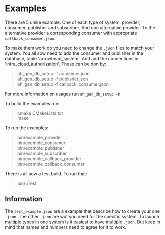 # Examples

There are 5 unike example.
One of each type of system: provider, consumer, publisher and subscriber.
And one alternative provider.
To the alternative provider a corresponding consumer with appropriate
`callback_consumer.json`.


To make them work do you need to change the `.json` files to match your
system.
You all sow need to add the consumer and publisher in the database, table
'arrowhead_system'.
And add the connections in 'intra_cloud_authorization'.
These can be don by:

> ah_gen_db_setup -f consumer.json  
> ah_gen_db_setup -f publisher.json  
> ah_gen_db_setup -f callback_consumer.json

For more information on usages run `ah_gen_db_setup -h`.

To build the examples run:

> cmake CMakeLists.txt  
> make  

To run the examples:

> bin/example_provider  
> bin/example_consumer  
> bin/example_publisher  
> bin/example_subscriber  
> bin/example_callback_provider  
> bin/example_callback_consumer

There is all sow a test build.
To run that:

> bin/uTest 

## Information
The `test_example.json` are a example that describe how to create your one
`.json`.
The other `.json` are wot you need for the specific system.
To launch multiple types in one system is it easiest to have multiple
`.json`.
But keep in mind that names and numbers need to agree for it to work.
